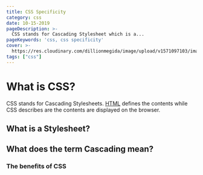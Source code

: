 ```yaml
---
title: CSS Specificity
category: css
date: 10-15-2019
pageDescription: >-
  CSS stands for Cascading Stylesheet which is a...
pageKeywords: 'css, css specificity'
cover: >-
  https://res.cloudinary.com/dillionmegida/image/upload/v1571097103/images/blogs_cover/understanding-event.target_o5l0cq.jpg
tags: ["css"]
---
```

# What is CSS?
CSS stands for Cascading Stylesheets. [HTML](https://thewebfor5.com/what-is-html) defines the contents while CSS describes are the contents are displayed on the browser.

## What is a Stylesheet?

## What does the term Cascading mean?

### The benefits of CSS
